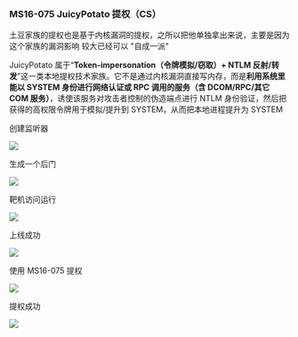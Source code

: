 ### MS16-075 JuicyPotato 提权（CS）

土豆家族的提权也是基于内核漏洞的提权，之所以把他单独拿出来说，主要是因为这个家族的漏洞影响 较大已经可以 "自成一派"

JuicyPotato 属于“**Token-impersonation（令牌模拟/窃取）+ NTLM 反射/转发**”这一类本地提权技术家族。它不是通过内核漏洞直接写内存，而是**利用系统里能以 SYSTEM 身份进行网络认证或 RPC 调用的服务（含 DCOM/RPC/其它 COM 服务）**，诱使该服务对攻击者控制的伪造端点进行 NTLM 身份验证，然后把获得的高权限令牌用于模拟/提升到 SYSTEM，从而把本地进程提升为 SYSTEM

创建监听器

![](https://pic1.imgdb.cn/item/68d0d248c5157e1a88247038.png)

生成一个后门

![](https://pic1.imgdb.cn/item/68d0d284c5157e1a882470b6.png)

靶机访问运行

![](https://pic1.imgdb.cn/item/68d0d2a8c5157e1a882470e6.png)

上线成功

![](https://pic1.imgdb.cn/item/68d0d2c1c5157e1a88247104.png)

使用 MS16-075 提权

![](https://pic1.imgdb.cn/item/68d0d2ecc5157e1a8824712b.png)

提权成功

![](https://pic1.imgdb.cn/item/68d0d325c5157e1a8824716e.png)
